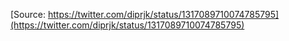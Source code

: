 [Source: https://twitter.com/diprjk/status/1317089710074785795](https://twitter.com/diprjk/status/1317089710074785795)